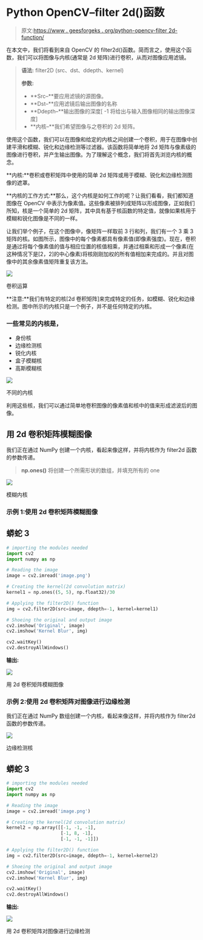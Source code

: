 # Python OpenCV–filter 2d()函数

> 原文:[https://www . geesforgeks . org/python-opencv-filter 2d-function/](https://www.geeksforgeeks.org/python-opencv-filter2d-function/)

在本文中，我们将看到来自 OpenCV 的 filter2d()函数。简而言之，使用这个函数，我们可以将图像与内核(通常是 2d 矩阵)进行卷积，从而对图像应用滤镜。

> **语法:** filter2D (src、dst、ddepth、kernel)
> 
> **参数:**
> 
> *   **Src–**要应用滤镜的源图像。
> *   **Dst–**应用滤镜后输出图像的名称
> *   **Ddepth–**输出图像的深度[ -1 将给出与输入图像相同的输出图像深度]
> *   **内核–**我们希望图像与之卷积的 2d 矩阵。

使用这个函数，我们可以在图像和给定的内核之间创建一个卷积，用于在图像中创建平滑和模糊、锐化和边缘检测等过滤器。该函数将简单地将 2d 矩阵与像素级的图像进行卷积，并产生输出图像。为了理解这个概念，我们将首先浏览内核的概念。

**内核:**卷积或卷积矩阵中使用的简单 2d 矩阵或用于模糊、锐化和边缘检测图像的遮罩。

**内核的工作方式:**那么，这个内核是如何工作的呢？让我们看看，我们都知道图像在 OpenCV 中表示为像素值。这些像素被排列成矩阵以形成图像，正如我们所知，核是一个简单的 2d 矩阵，其中具有基于核函数的特定值，就像如果核用于模糊和锐化图像是不同的一样。

让我们举个例子，在这个图像中，像矩阵一样取前 3 行和列，我们有一个 3 乘 3 矩阵的核。如图所示，图像中的每个像素都具有像素值(即像素强度)。现在，卷积是通过将每个像素值的值与相应位置的核值相乘，并通过相乘和形成一个像素(在这种情况下是[2，2]的中心像素)将核刚刚加权的所有值相加来完成的。并且对图像中的其余像素值矩阵重复该方法。

![](img/7aedf54a5a1ee45ae87dcf08003f8a29.png)

卷积运算

**注意:**我们有特定的核[2d 卷积矩阵]来完成特定的任务，如模糊、锐化和边缘检测。图中所示的内核只是一个例子，并不是任何特定的内核。

### 一些常见的内核是，

*   身份核
*   边缘检测核
*   锐化内核
*   盒子模糊核
*   高斯模糊核

![](img/9b73c6afb2545c12c49bf4cc14e5a739.png)

不同的内核

利用这些核，我们可以通过简单地卷积图像的像素值和核中的值来形成滤波后的图像。

## 用 2d 卷积矩阵模糊图像

我们正在通过 NumPy 创建一个内核，看起来像这样，并将内核作为 filter2d 函数的参数传递。

> **np.ones()** 将创建一个所需形状的数组，并填充所有的 one

![](img/72fe12bc6851470bb78cdeb6be825f13.png)

模糊内核

### 示例 1:使用 2d 卷积矩阵模糊图像

## 蟒蛇 3

```py
# importing the modules needed
import cv2
import numpy as np

# Reading the image
image = cv2.imread('image.png')

# Creating the kernel(2d convolution matrix)
kernel1 = np.ones((5, 5), np.float32)/30

# Applying the filter2D() function
img = cv2.filter2D(src=image, ddepth=-1, kernel=kernel1)

# Shoeing the original and output image
cv2.imshow('Original', image)
cv2.imshow('Kernel Blur', img)

cv2.waitKey()
cv2.destroyAllWindows()
```

**输出:**

![](img/6fd93be48ed9e5eeab026c832e213d4b.png)

用 2d 卷积矩阵模糊图像

### 示例 2:使用 2d 卷积矩阵对图像进行边缘检测

我们正在通过 NumPy 数组创建一个内核，看起来像这样，并将内核作为 filter2d 函数的参数传递。

![](img/7988651b24734924d6e056fbc703ae02.png)

边缘检测核

## 蟒蛇 3

```py
# importing the modules needed
import cv2
import numpy as np

# Reading the image
image = cv2.imread('image.png')

# Creating the kernel(2d convolution matrix)
kernel2 = np.array([[-1, -1, -1],
                    [-1, 8, -1],
                    [-1, -1, -1]])

# Applying the filter2D() function
img = cv2.filter2D(src=image, ddepth=-1, kernel=kernel2)

# Shoeing the original and output image
cv2.imshow('Original', image)
cv2.imshow('Kernel Blur', img)

cv2.waitKey()
cv2.destroyAllWindows()
```

**输出:**

![](img/9eef69844f48624a9618d44df1e8482a.png)

用 2d 卷积矩阵对图像进行边缘检测